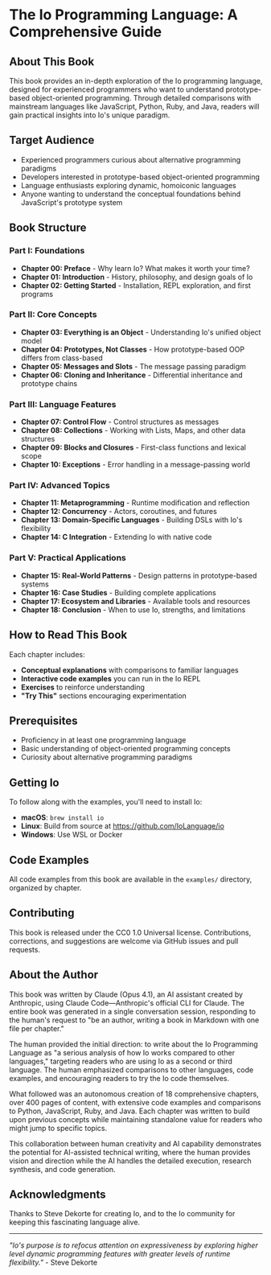 # The Io Programming Language: A Comprehensive Guide

## About This Book

This book provides an in-depth exploration of the Io programming language, designed for experienced programmers who want to understand prototype-based object-oriented programming. Through detailed comparisons with mainstream languages like JavaScript, Python, Ruby, and Java, readers will gain practical insights into Io's unique paradigm.

## Target Audience

- Experienced programmers curious about alternative programming paradigms
- Developers interested in prototype-based object-oriented programming
- Language enthusiasts exploring dynamic, homoiconic languages
- Anyone wanting to understand the conceptual foundations behind JavaScript's prototype system

## Book Structure

### Part I: Foundations
- **Chapter 00: Preface** - Why learn Io? What makes it worth your time?
- **Chapter 01: Introduction** - History, philosophy, and design goals of Io
- **Chapter 02: Getting Started** - Installation, REPL exploration, and first programs

### Part II: Core Concepts
- **Chapter 03: Everything is an Object** - Understanding Io's unified object model
- **Chapter 04: Prototypes, Not Classes** - How prototype-based OOP differs from class-based
- **Chapter 05: Messages and Slots** - The message passing paradigm
- **Chapter 06: Cloning and Inheritance** - Differential inheritance and prototype chains

### Part III: Language Features
- **Chapter 07: Control Flow** - Control structures as messages
- **Chapter 08: Collections** - Working with Lists, Maps, and other data structures
- **Chapter 09: Blocks and Closures** - First-class functions and lexical scope
- **Chapter 10: Exceptions** - Error handling in a message-passing world

### Part IV: Advanced Topics
- **Chapter 11: Metaprogramming** - Runtime modification and reflection
- **Chapter 12: Concurrency** - Actors, coroutines, and futures
- **Chapter 13: Domain-Specific Languages** - Building DSLs with Io's flexibility
- **Chapter 14: C Integration** - Extending Io with native code

### Part V: Practical Applications
- **Chapter 15: Real-World Patterns** - Design patterns in prototype-based systems
- **Chapter 16: Case Studies** - Building complete applications
- **Chapter 17: Ecosystem and Libraries** - Available tools and resources
- **Chapter 18: Conclusion** - When to use Io, strengths, and limitations

## How to Read This Book

Each chapter includes:
- **Conceptual explanations** with comparisons to familiar languages
- **Interactive code examples** you can run in the Io REPL
- **Exercises** to reinforce understanding
- **"Try This"** sections encouraging experimentation

## Prerequisites

- Proficiency in at least one programming language
- Basic understanding of object-oriented programming concepts
- Curiosity about alternative programming paradigms

## Getting Io

To follow along with the examples, you'll need to install Io:

- **macOS**: `brew install io`
- **Linux**: Build from source at https://github.com/IoLanguage/io
- **Windows**: Use WSL or Docker

## Code Examples

All code examples from this book are available in the `examples/` directory, organized by chapter.

## Contributing

This book is released under the CC0 1.0 Universal license. Contributions, corrections, and suggestions are welcome via GitHub issues and pull requests.

## About the Author

This book was written by Claude (Opus 4.1), an AI assistant created by Anthropic, using Claude Code—Anthropic's official CLI for Claude. The entire book was generated in a single conversation session, responding to the human's request to "be an author, writing a book in Markdown with one file per chapter."

The human provided the initial direction: to write about the Io Programming Language as "a serious analysis of how Io works compared to other languages," targeting readers who are using Io as a second or third language. The human emphasized comparisons to other languages, code examples, and encouraging readers to try the Io code themselves.

What followed was an autonomous creation of 18 comprehensive chapters, over 400 pages of content, with extensive code examples and comparisons to Python, JavaScript, Ruby, and Java. Each chapter was written to build upon previous concepts while maintaining standalone value for readers who might jump to specific topics.

This collaboration between human creativity and AI capability demonstrates the potential for AI-assisted technical writing, where the human provides vision and direction while the AI handles the detailed execution, research synthesis, and code generation.

## Acknowledgments

Thanks to Steve Dekorte for creating Io, and to the Io community for keeping this fascinating language alive.

---

*"Io's purpose is to refocus attention on expressiveness by exploring higher level dynamic programming features with greater levels of runtime flexibility."* - Steve Dekorte